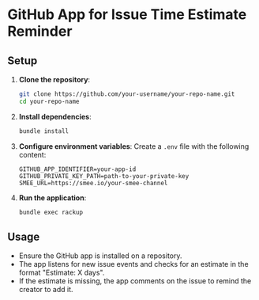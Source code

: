 # GitHub App for Issue Time Estimate Reminder

## Setup

1. **Clone the repository**:
    ```bash
    git clone https://github.com/your-username/your-repo-name.git
    cd your-repo-name
    ```

2. **Install dependencies**:
    ```bash
    bundle install
    ```

3. **Configure environment variables**:
    Create a `.env` file with the following content:
    ```env
    GITHUB_APP_IDENTIFIER=your-app-id
    GITHUB_PRIVATE_KEY_PATH=path-to-your-private-key
    SMEE_URL=https://smee.io/your-smee-channel
    ```

4. **Run the application**:
    ```bash
    bundle exec rackup
    ```

## Usage

- Ensure the GitHub app is installed on a repository.
- The app listens for new issue events and checks for an estimate in the format "Estimate: X days".
- If the estimate is missing, the app comments on the issue to remind the creator to add it.
